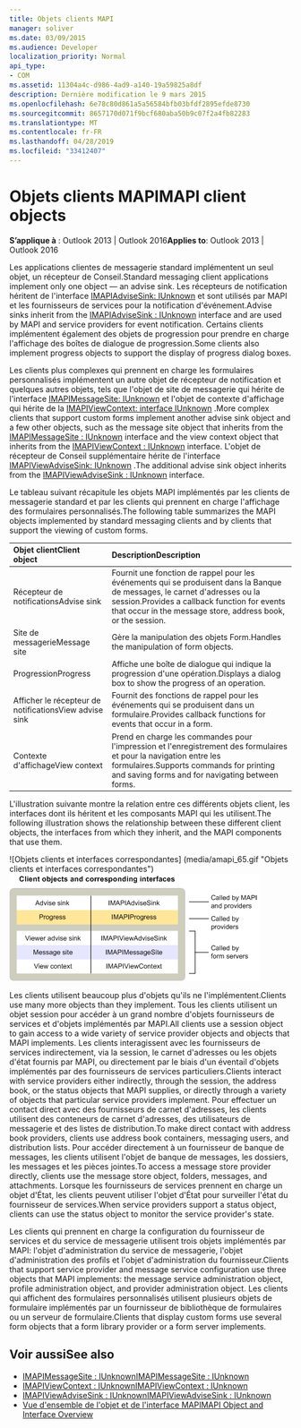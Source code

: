 ```yaml
---
title: Objets clients MAPI
manager: soliver
ms.date: 03/09/2015
ms.audience: Developer
localization_priority: Normal
api_type:
- COM
ms.assetid: 11304a4c-d986-4ad9-a140-19a59825a8df
description: Dernière modification le 9 mars 2015
ms.openlocfilehash: 6e78c80d861a5a56584bfb03bfdf2895efde8730
ms.sourcegitcommit: 8657170d071f9bcf680aba50b9c07f2a4fb82283
ms.translationtype: MT
ms.contentlocale: fr-FR
ms.lasthandoff: 04/28/2019
ms.locfileid: "33412407"
---
```

# <a name="mapi-client-objects"></a><span data-ttu-id="5bb3e-103">Objets clients MAPI</span><span class="sxs-lookup"><span data-stu-id="5bb3e-103">MAPI client objects</span></span>
  
<span data-ttu-id="5bb3e-104">**S’applique à** : Outlook 2013 | Outlook 2016</span><span class="sxs-lookup"><span data-stu-id="5bb3e-104">**Applies to**: Outlook 2013 | Outlook 2016</span></span> 
  
<span data-ttu-id="5bb3e-105">Les applications clientes de messagerie standard implémentent un seul objet, un récepteur de Conseil.</span><span class="sxs-lookup"><span data-stu-id="5bb3e-105">Standard messaging client applications implement only one object — an advise sink.</span></span> <span data-ttu-id="5bb3e-106">Les récepteurs de notification héritent de l'interface [IMAPIAdviseSink: IUnknown](imapiadvisesinkiunknown.md) et sont utilisés par MAPI et les fournisseurs de services pour la notification d'événement.</span><span class="sxs-lookup"><span data-stu-id="5bb3e-106">Advise sinks inherit from the [IMAPIAdviseSink : IUnknown](imapiadvisesinkiunknown.md) interface and are used by MAPI and service providers for event notification.</span></span> <span data-ttu-id="5bb3e-107">Certains clients implémentent également des objets de progression pour prendre en charge l'affichage des boîtes de dialogue de progression.</span><span class="sxs-lookup"><span data-stu-id="5bb3e-107">Some clients also implement progress objects to support the display of progress dialog boxes.</span></span> 
  
<span data-ttu-id="5bb3e-108">Les clients plus complexes qui prennent en charge les formulaires personnalisés implémentent un autre objet de récepteur de notification et quelques autres objets, tels que l'objet de site de messagerie qui hérite de l'interface [IMAPIMessageSite: IUnknown](imapimessagesiteiunknown.md) et l'objet de contexte d'affichage qui hérite de la [IMAPIViewContext: interface IUnknown](imapiviewcontextiunknown.md) .</span><span class="sxs-lookup"><span data-stu-id="5bb3e-108">More complex clients that support custom forms implement another advise sink object and a few other objects, such as the message site object that inherits from the [IMAPIMessageSite : IUnknown](imapimessagesiteiunknown.md) interface and the view context object that inherits from the [IMAPIViewContext : IUnknown](imapiviewcontextiunknown.md) interface.</span></span> <span data-ttu-id="5bb3e-109">L'objet de récepteur de Conseil supplémentaire hérite de l'interface [IMAPIViewAdviseSink: IUnknown](imapiviewadvisesinkiunknown.md) .</span><span class="sxs-lookup"><span data-stu-id="5bb3e-109">The additional advise sink object inherits from the [IMAPIViewAdviseSink : IUnknown](imapiviewadvisesinkiunknown.md) interface.</span></span> 
  
<span data-ttu-id="5bb3e-110">Le tableau suivant récapitule les objets MAPI implémentés par les clients de messagerie standard et par les clients qui prennent en charge l'affichage des formulaires personnalisés.</span><span class="sxs-lookup"><span data-stu-id="5bb3e-110">The following table summarizes the MAPI objects implemented by standard messaging clients and by clients that support the viewing of custom forms.</span></span>
  
|<span data-ttu-id="5bb3e-111">**Objet client**</span><span class="sxs-lookup"><span data-stu-id="5bb3e-111">**Client object**</span></span>|<span data-ttu-id="5bb3e-112">**Description**</span><span class="sxs-lookup"><span data-stu-id="5bb3e-112">**Description**</span></span>|
|:-----|:-----|
|<span data-ttu-id="5bb3e-113">Récepteur de notifications</span><span class="sxs-lookup"><span data-stu-id="5bb3e-113">Advise sink</span></span>  <br/> |<span data-ttu-id="5bb3e-114">Fournit une fonction de rappel pour les événements qui se produisent dans la Banque de messages, le carnet d'adresses ou la session.</span><span class="sxs-lookup"><span data-stu-id="5bb3e-114">Provides a callback function for events that occur in the message store, address book, or the session.</span></span>  <br/> |
|<span data-ttu-id="5bb3e-115">Site de messagerie</span><span class="sxs-lookup"><span data-stu-id="5bb3e-115">Message site</span></span>  <br/> |<span data-ttu-id="5bb3e-116">Gère la manipulation des objets Form.</span><span class="sxs-lookup"><span data-stu-id="5bb3e-116">Handles the manipulation of form objects.</span></span>  <br/> |
|<span data-ttu-id="5bb3e-117">Progression</span><span class="sxs-lookup"><span data-stu-id="5bb3e-117">Progress</span></span>  <br/> |<span data-ttu-id="5bb3e-118">Affiche une boîte de dialogue qui indique la progression d'une opération.</span><span class="sxs-lookup"><span data-stu-id="5bb3e-118">Displays a dialog box to show the progress of an operation.</span></span>  <br/> |
|<span data-ttu-id="5bb3e-119">Afficher le récepteur de notifications</span><span class="sxs-lookup"><span data-stu-id="5bb3e-119">View advise sink</span></span>  <br/> |<span data-ttu-id="5bb3e-120">Fournit des fonctions de rappel pour les événements qui se produisent dans un formulaire.</span><span class="sxs-lookup"><span data-stu-id="5bb3e-120">Provides callback functions for events that occur in a form.</span></span>  <br/> |
|<span data-ttu-id="5bb3e-121">Contexte d'affichage</span><span class="sxs-lookup"><span data-stu-id="5bb3e-121">View context</span></span>  <br/> |<span data-ttu-id="5bb3e-122">Prend en charge les commandes pour l'impression et l'enregistrement des formulaires et pour la navigation entre les formulaires.</span><span class="sxs-lookup"><span data-stu-id="5bb3e-122">Supports commands for printing and saving forms and for navigating between forms.</span></span>  <br/> |
   
<span data-ttu-id="5bb3e-123">L'illustration suivante montre la relation entre ces différents objets client, les interfaces dont ils héritent et les composants MAPI qui les utilisent.</span><span class="sxs-lookup"><span data-stu-id="5bb3e-123">The following illustration shows the relationship between these different client objects, the interfaces from which they inherit, and the MAPI components that use them.</span></span> 
  
<span data-ttu-id="5bb3e-124">![Objets clients et interfaces correspondantes] (media/amapi_65.gif "Objets clients et interfaces correspondantes")</span><span class="sxs-lookup"><span data-stu-id="5bb3e-124">![Client objects and corresponding interfaces](media/amapi_65.gif "Client objects and corresponding interfaces")</span></span>
  
<span data-ttu-id="5bb3e-125">Les clients utilisent beaucoup plus d'objets qu'ils ne l'implémentent.</span><span class="sxs-lookup"><span data-stu-id="5bb3e-125">Clients use many more objects than they implement.</span></span> <span data-ttu-id="5bb3e-126">Tous les clients utilisent un objet session pour accéder à un grand nombre d'objets fournisseurs de services et d'objets implémentés par MAPI.</span><span class="sxs-lookup"><span data-stu-id="5bb3e-126">All clients use a session object to gain access to a wide variety of service provider objects and objects that MAPI implements.</span></span> <span data-ttu-id="5bb3e-127">Les clients interagissent avec les fournisseurs de services indirectement, via la session, le carnet d'adresses ou les objets d'état fournis par MAPI, ou directement par le biais d'un éventail d'objets implémentés par des fournisseurs de services particuliers.</span><span class="sxs-lookup"><span data-stu-id="5bb3e-127">Clients interact with service providers either indirectly, through the session, the address book, or the status objects that MAPI supplies, or directly through a variety of objects that particular service providers implement.</span></span> <span data-ttu-id="5bb3e-128">Pour effectuer un contact direct avec des fournisseurs de carnet d'adresses, les clients utilisent des conteneurs de carnet d'adresses, des utilisateurs de messagerie et des listes de distribution.</span><span class="sxs-lookup"><span data-stu-id="5bb3e-128">To make direct contact with address book providers, clients use address book containers, messaging users, and distribution lists.</span></span> <span data-ttu-id="5bb3e-129">Pour accéder directement à un fournisseur de banque de messages, les clients utilisent l'objet de banque de messages, les dossiers, les messages et les pièces jointes.</span><span class="sxs-lookup"><span data-stu-id="5bb3e-129">To access a message store provider directly, clients use the message store object, folders, messages, and attachments.</span></span> <span data-ttu-id="5bb3e-130">Lorsque les fournisseurs de services prennent en charge un objet d'État, les clients peuvent utiliser l'objet d'État pour surveiller l'état du fournisseur de services.</span><span class="sxs-lookup"><span data-stu-id="5bb3e-130">When service providers support a status object, clients can use the status object to monitor the service provider's state.</span></span>
  
<span data-ttu-id="5bb3e-131">Les clients qui prennent en charge la configuration du fournisseur de services et du service de messagerie utilisent trois objets implémentés par MAPI: l'objet d'administration du service de messagerie, l'objet d'administration des profils et l'objet d'administration du fournisseur.</span><span class="sxs-lookup"><span data-stu-id="5bb3e-131">Clients that support service provider and message service configuration use three objects that MAPI implements: the message service administration object, profile administration object, and provider administration object.</span></span> <span data-ttu-id="5bb3e-132">Les clients qui affichent des formulaires personnalisés utilisent plusieurs objets de formulaire implémentés par un fournisseur de bibliothèque de formulaires ou un serveur de formulaire.</span><span class="sxs-lookup"><span data-stu-id="5bb3e-132">Clients that display custom forms use several form objects that a form library provider or a form server implements.</span></span>
  
## <a name="see-also"></a><span data-ttu-id="5bb3e-133">Voir aussi</span><span class="sxs-lookup"><span data-stu-id="5bb3e-133">See also</span></span>

- [<span data-ttu-id="5bb3e-134">IMAPIMessageSite : IUnknown</span><span class="sxs-lookup"><span data-stu-id="5bb3e-134">IMAPIMessageSite : IUnknown</span></span>](imapimessagesiteiunknown.md) 
- [<span data-ttu-id="5bb3e-135">IMAPIViewContext : IUnknown</span><span class="sxs-lookup"><span data-stu-id="5bb3e-135">IMAPIViewContext : IUnknown</span></span>](imapiviewcontextiunknown.md)  
- [<span data-ttu-id="5bb3e-136">IMAPIViewAdviseSink : IUnknown</span><span class="sxs-lookup"><span data-stu-id="5bb3e-136">IMAPIViewAdviseSink : IUnknown</span></span>](imapiviewadvisesinkiunknown.md)
- [<span data-ttu-id="5bb3e-137">Vue d'ensemble de l'objet et de l'interface MAPI</span><span class="sxs-lookup"><span data-stu-id="5bb3e-137">MAPI Object and Interface Overview</span></span>](mapi-object-and-interface-overview.md)

